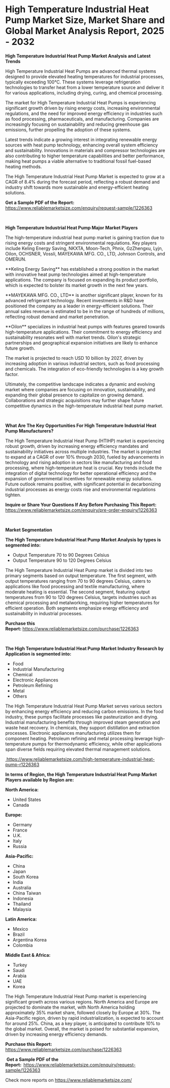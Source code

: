 <p><h1>High Temperature Industrial Heat Pump Market Size, Market Share and Global Market Analysis Report, 2025 - 2032</h1></p><p><strong>High Temperature Industrial Heat Pump Market Analysis and Latest Trends</strong></p>
<p><p>High Temperature Industrial Heat Pumps are advanced thermal systems designed to provide elevated heating temperatures for industrial processes, typically exceeding 100°C. These systems leverage refrigeration technologies to transfer heat from a lower temperature source and deliver it for various applications, including drying, curing, and chemical processing.</p><p>The market for High Temperature Industrial Heat Pumps is experiencing significant growth driven by rising energy costs, increasing environmental regulations, and the need for improved energy efficiency in industries such as food processing, pharmaceuticals, and manufacturing. Companies are increasingly focusing on sustainability and reducing greenhouse gas emissions, further propelling the adoption of these systems.</p><p>Latest trends indicate a growing interest in integrating renewable energy sources with heat pump technology, enhancing overall system efficiency and sustainability. Innovations in materials and compressor technologies are also contributing to higher temperature capabilities and better performance, making heat pumps a viable alternative to traditional fossil fuel-based heating methods.</p><p>The High Temperature Industrial Heat Pump Market is expected to grow at a CAGR of 8.4% during the forecast period, reflecting a robust demand and industry shift towards more sustainable and energy-efficient heating solutions.</p></p>
<p><strong>Get a Sample PDF of the Report:&nbsp;</strong> <a href="https://www.reliablemarketsize.com/enquiry/request-sample/1226363?utm_campaign=1898&utm_medium=2&utm_source=Github&utm_content=ia&utm_term=18022025&utm_id=high-temperature-industrial-heat-pump">https://www.reliablemarketsize.com/enquiry/request-sample/1226363</a></p>
<p>&nbsp;</p>
<p><strong>High Temperature Industrial Heat Pump Major Market Players</strong></p>
<p><p>The high-temperature industrial heat pump market is gaining traction due to rising energy costs and stringent environmental regulations. Key players include Keling Energy Saving, NKXTA, Moon-Tech, Phnix, GzZhengxu, Lyjn, Oilon, OCHSNER, Vossli, MAYEKAWA MFG. CO., LTD, Johnson Controls, and OMERUN.</p><p>**Keling Energy Saving** has established a strong position in the market with innovative heat pump technologies aimed at high-temperature applications. The company is focused on expanding its product portfolio, which is expected to bolster its market growth in the next few years.</p><p>**MAYEKAWA MFG. CO., LTD** is another significant player, known for its advanced refrigerant technology. Recent investments in R&D have positioned the company as a leader in energy-efficient solutions. Their annual sales revenue is estimated to be in the range of hundreds of millions, reflecting robust demand and market penetration.</p><p>**Oilon** specializes in industrial heat pumps with features geared towards high-temperature applications. Their commitment to energy efficiency and sustainability resonates well with market trends. Oilon's strategic partnerships and geographical expansion initiatives are likely to enhance future growth.</p><p>The market is projected to reach USD 10 billion by 2027, driven by increasing adoption in various industrial sectors, such as food processing and chemicals. The integration of eco-friendly technologies is a key growth factor.</p><p>Ultimately, the competitive landscape indicates a dynamic and evolving market where companies are focusing on innovation, sustainability, and expanding their global presence to capitalize on growing demand. Collaborations and strategic acquisitions may further shape future competitive dynamics in the high-temperature industrial heat pump market.</p></p>
<p>&nbsp;</p>
<p><strong>What Are The Key Opportunities For High Temperature Industrial Heat Pump Manufacturers?</strong></p>
<p><p>The High Temperature Industrial Heat Pump (HTIHP) market is experiencing robust growth, driven by increasing energy efficiency mandates and sustainability initiatives across multiple industries. The market is projected to expand at a CAGR of over 10% through 2030, fueled by advancements in technology and rising adoption in sectors like manufacturing and food processing, where high-temperature heat is crucial. Key trends include the integration of digital technology for better operational efficiency and the expansion of governmental incentives for renewable energy solutions. Future outlook remains positive, with significant potential in decarbonizing industrial processes as energy costs rise and environmental regulations tighten.</p></p>
<p><strong>Inquire or Share Your Questions If Any Before Purchasing This Report:</strong> <a href="https://www.reliablemarketsize.com/enquiry/pre-order-enquiry/1226363?utm_campaign=1898&utm_medium=2&utm_source=Github&utm_content=ia&utm_term=18022025&utm_id=high-temperature-industrial-heat-pump">https://www.reliablemarketsize.com/enquiry/pre-order-enquiry/1226363</a></p>
<p>&nbsp;</p>
<p><strong>Market Segmentation</strong></p>
<p><strong>The High Temperature Industrial Heat Pump Market Analysis by types is segmented into:</strong></p>
<p><ul><li>Output Temperature 70 to 90 Degrees Celsius</li><li>Output Temperature 90 to 120 Degrees Celsius</li></ul></p>
<p><p>The High Temperature Industrial Heat Pump market is divided into two primary segments based on output temperature. The first segment, with output temperatures ranging from 70 to 90 degrees Celsius, caters to applications like food processing and textile manufacturing, where moderate heating is essential. The second segment, featuring output temperatures from 90 to 120 degrees Celsius, targets industries such as chemical processing and metalworking, requiring higher temperatures for efficient operation. Both segments emphasize energy efficiency and sustainability in industrial processes.</p></p>
<p><strong>Purchase this Report:&nbsp;</strong><a href="https://www.reliablemarketsize.com/purchase/1226363?utm_campaign=1898&utm_medium=2&utm_source=Github&utm_content=ia&utm_term=18022025&utm_id=high-temperature-industrial-heat-pump">https://www.reliablemarketsize.com/purchase/1226363</a></p>
<p>&nbsp;</p>
<p><strong>The High Temperature Industrial Heat Pump Market Industry Research by Application is segmented into:</strong></p>
<p><ul><li>Food</li><li>Industrial Manufacturing</li><li>Chemical</li><li>Electronic Appliances</li><li>Petroleum Refining</li><li>Metal</li><li>Others</li></ul></p>
<p><p>The High Temperature Industrial Heat Pump Market serves various sectors by enhancing energy efficiency and reducing carbon emissions. In the food industry, these pumps facilitate processes like pasteurization and drying. Industrial manufacturing benefits through improved steam generation and waste heat recovery. In chemicals, they support distillation and extraction processes. Electronic appliances manufacturing utilizes them for component heating. Petroleum refining and metal processing leverage high-temperature pumps for thermodynamic efficiency, while other applications span diverse fields requiring elevated thermal management solutions.</p></p>
<p><a href="https://www.reliablemarketsize.com/high-temperature-industrial-heat-pump-r1226363?utm_campaign=1898&utm_medium=2&utm_source=Github&utm_content=ia&utm_term=18022025&utm_id=high-temperature-industrial-heat-pump">&nbsp;https://www.reliablemarketsize.com/high-temperature-industrial-heat-pump-r1226363</a></p>
<p><strong>In terms of Region, the High Temperature Industrial Heat Pump Market Players available by Region are:</strong></p>
<p>
    <p> <strong> North America: </strong>
        <ul>
            <li>United States</li>
            <li>Canada</li>
        </ul>
        </p> 
    <p> <strong> Europe: </strong>
        <ul>
            <li>Germany</li>
            <li>France</li>
            <li>U.K.</li>
            <li>Italy</li>
            <li>Russia</li>
        </ul>
        </p> 
    <p> <strong> Asia-Pacific: </strong>
        <ul>
            <li>China</li>
            <li>Japan</li>
            <li>South Korea</li>
            <li>India</li>
            <li>Australia</li>
            <li>China Taiwan</li>
            <li>Indonesia</li>
            <li>Thailand</li>
            <li>Malaysia</li>
        </ul>
        </p> 
    <p> <strong> Latin America: </strong>
        <ul>
            <li>Mexico</li>
            <li>Brazil</li>
            <li>Argentina Korea</li>
            <li>Colombia</li>
        </ul>
        </p> 
    <p> <strong> Middle East & Africa: </strong>
        <ul>
            <li>Turkey</li>
            <li>Saudi</li>
            <li>Arabia</li>
            <li>UAE</li>
            <li>Korea</li>
        </ul>
    </p>
    </p>
<p><p>The High Temperature Industrial Heat Pump market is experiencing significant growth across various regions. North America and Europe are projected to dominate the market, with North America holding approximately 35% market share, followed closely by Europe at 30%. The Asia-Pacific region, driven by rapid industrialization, is expected to account for around 25%. China, as a key player, is anticipated to contribute 10% to the global market. Overall, the market is poised for substantial expansion, driven by increasing energy efficiency demands.</p></p>
<p><strong>Purchase this Report: </strong><a href="https://www.reliablemarketsize.com/purchase/1226363?utm_campaign=1898&utm_medium=2&utm_source=Github&utm_content=ia&utm_term=18022025&utm_id=high-temperature-industrial-heat-pump">https://www.reliablemarketsize.com/purchase/1226363</a></p>
<p>&nbsp;<strong>Get a Sample PDF of the Report:&nbsp;&nbsp;</strong><a href="https://www.reliablemarketsize.com/enquiry/request-sample/1226363?utm_campaign=1898&utm_medium=2&utm_source=Github&utm_content=ia&utm_term=18022025&utm_id=high-temperature-industrial-heat-pump">https://www.reliablemarketsize.com/enquiry/request-sample/1226363</a></p>
<p><strong></strong></p>
<p>Check more reports on <a href="https://www.reliablemarketsize.com/?utm_campaign=1898&utm_medium=2&utm_source=Github&utm_content=ia&utm_term=18022025&utm_id=high-temperature-industrial-heat-pump">https://www.reliablemarketsize.com/</a></p>